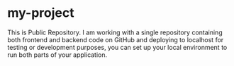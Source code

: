 # my-project
This is Public Repository. I am working with a single repository containing both frontend and backend code on GitHub and deploying to localhost for testing or development purposes, you can set up your local environment to run both parts of your application.
